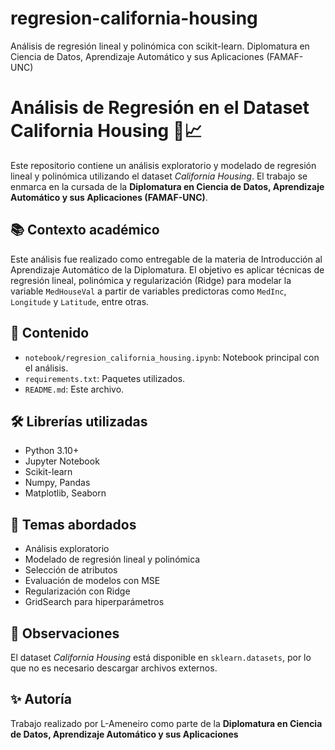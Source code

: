 # regresion-california-housing
Análisis de regresión lineal y polinómica con scikit-learn. 
Diplomatura en Ciencia de Datos, Aprendizaje Automático y sus Aplicaciones (FAMAF-UNC)

# Análisis de Regresión en el Dataset California Housing 🏡📈

Este repositorio contiene un análisis exploratorio y modelado de regresión lineal y polinómica utilizando el dataset *California Housing*. 
El trabajo se enmarca en la cursada de la **Diplomatura en Ciencia de Datos, Aprendizaje Automático y sus Aplicaciones (FAMAF-UNC)**.

## 📚 Contexto académico

Este análisis fue realizado como entregable de la materia de Introducción al Aprendizaje Automático de la Diplomatura. El objetivo es aplicar técnicas de regresión lineal, polinómica y regularización (Ridge) para modelar la variable `MedHouseVal` a partir de variables predictoras como `MedInc`, `Longitude` y `Latitude`, entre otras.

## 📁 Contenido

- `notebook/regresion_california_housing.ipynb`: Notebook principal con el análisis.
- `requirements.txt`: Paquetes utilizados.
- `README.md`: Este archivo.

## 🛠 Librerías utilizadas

- Python 3.10+
- Jupyter Notebook
- Scikit-learn
- Numpy, Pandas
- Matplotlib, Seaborn

## 🧠 Temas abordados

- Análisis exploratorio
- Modelado de regresión lineal y polinómica
- Selección de atributos
- Evaluación de modelos con MSE
- Regularización con Ridge
- GridSearch para hiperparámetros

## 📌 Observaciones

El dataset *California Housing* está disponible en `sklearn.datasets`, por lo que no es necesario descargar archivos externos.

## ✨ Autoría

Trabajo realizado por L-Ameneiro como parte de la **Diplomatura en Ciencia de Datos, Aprendizaje Automático y sus Aplicaciones**
